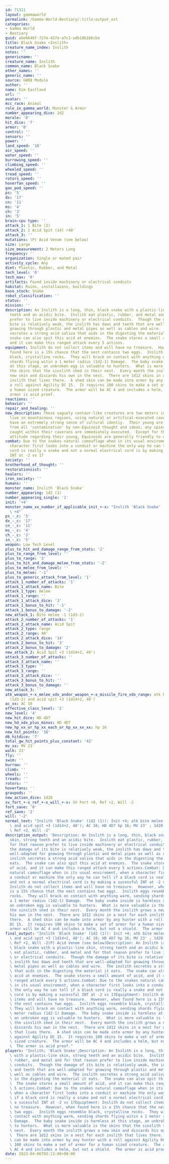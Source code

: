 ```yaml
---
id: 71311
layout: gammaworld
permalink: /Gamma-World-Bestiary/:title:output_ext
categories:
- Gamma World
- Bestiary
guid: a6e6646f-727e-427e-a7c1-adb10b1b6cbe
title: Black Snake «Inslith»
creature_name_index: Inslith
notes: ''
genericname: ''
creature_name: Inslith
common_name: Black Snake
other_names: ''
generic_name: ''
source: GW08 Module
author: ''
name: Kim Eastland
url: ''
avatar: ''
mcc_race: Animal
role_in_gamma_world: Monster & Armor
number_appearing_dice: 1d2
morale: '8'
hit_dice: '7'
armor: '0'
control: ''
sensors: ''
power: ''
land_speed: '18'
air_speed: ''
water_speed: ''
burrowing_speed: ''
climbing_speed: ''
wheeled_speed: ''
tread_speed: ''
rotors_speed: ''
hoverfan_speed: ''
gav_pod_speed: ''
ps: '5'
dx: '17'
cn: '11'
ms: '4'
ch: '3'
in: '5'
brain-cpu type: ''
attack_1: 1 Bite (2)
attack_2: 1 Acid Spit (14) r40'
attack_3: ''
mutations: (P) Acid Venom (see below)
size: Large
size_measurement: 2 Meters Long
frequency: ''
organization: Single or mated pair
activity_cycle: Any
diet: Plastic, Rubber, and Metal
tech_level: '0'
tech_max: '0'
artifacts: Found inside machinery or electrical conduits
habitat: Ruins, installaions, buildings
base_stock: Snake
robot_classification: ''
status: ''
mission: ''
description: An Inslith is a long, thin, black snake with a plastic-line skin, strong
  teeth and an acidic bite.  Inslith eat plastic, rubber, and metal and for that reason
  prefer to live inside machinery or electrical conduits.  Though the damage of its
  bite is relatively weak, the inslith has daws and teeth that are well-adapted for
  gnawing through plastic and metal pipes as well as cables and wire.  The inslith
  secretes a strong acid saliva that aids in the digesting the material it eats.  The
  snake can also spit this acid at enemies.  The snake stores a small amount of acid,
  and it can make this ranged attack every 5 actions.
equipment: Inslith do not collect items and will have no treasure.  However, when
  found here is a 15% chance that the nest contains two eggs.  Inslith eggs resemble
  black, crystalline rocks.  They will brack on contact with anything warm, sending
  shards flying witin a 1 meter radius (1d2-1) Damage.  The baby snake inside is harmless
  at this stage, an unbroken egg is valuable to hunters.  What is more valuable is
  the skins that the sinslith shed in their nest.  Every month the inslith grows a
  new skin and discards his own in the nest.  There are 1d12 skins in a nest for each
  inslith that lives there.  A shed skin can be made into armor by any hunter with
  a roll against Agility DC 15.  It requires 100 skins to make a set of armor for
  a human sized creature.  The armor will be AC 4 and includes a helm, but not a shield.  The
  armor is acid proof.
reactions: ''
behavior: ''
repair_and_healing: ''
new_description: These vaguely centaur-like creatures are two meters in height and
  live in mountainous regions, using natural or artifical-exacated caverns for shelter.  Equinoids
  have an extremely strong sense of cultural identiy.  Their young are kept isolated
  from all 'contamination' by non-Equinoid thought and ideas; any spies or inflitrators
  caught within their caverans are immediately executed.  Except for this protectionists
  attitude regarding their young, Equinoids are generally friendly to other races.
combat: Due to the snakes natural camouflage when in its usual enviroment, when a
  character first looks into a conduit or machine the only way he can tell if a black
  cord is really a snake and not a normal electrical cord is by making a sucessful
  INT at -2 vs 17
society: ''
brotherhood_of_thought: ''
restorationsist: ''
healers: ''
iron_society: ''
humans: ''
monster_name: Inslith 'Black Snake'
number_appearing: 1d2 (1)
number_appearing_single: '1'
init: '+4'
monster_name_xx_number_if_applicable_init_+-x: "Inslith 'Black Snake' (1d2 (1)): Init\
  \ +4"
ps_-_c: '5'
dx_-_c: '17'
cn_-_c: '11'
ms_-_c: '4'
ch_-_c: '3'
in_-_c: '5'
weapon: Low Tech Level
plus_to_hit_and_damage_range_from_stats: '2'
plus_to_range_from_level: ''
plus_to_range: '3'
plus_to_hit_and_damage_melee_from_stats: '-2'
plus_to_melee_from_level: ''
plus_to_melee: '-1'
plus_to_generic_attack_from_level: '1'
attack_1_number_of_attacks: '1'
attack_1_attack_name: Bite
attack_1_type: melee
attack_1_range: ''
attack_1_attack_dice: '3'
attack_1_bonus_to_hit: '-1'
attack_1_bonus_to_damage: '-2'
new_attack_1: Bite melee -1 (1d3-2)
attack_2_number_of_attacks: '1'
attack_2_attack_name: Acid Spit
attack_2_type: range
attack_2_range: 40'
attack_2_attack_dice: '14'
attack_2_bonus_to_hit: '3'
attack_2_bonus_to_damage: '2'
new_attack_2: Acid Spit +3 (1d14+2, 40')
attack_3_number_of_attacks: ''
attack_3_attack_name: ''
attack_3_type: ''
attack_3_range: ''
attack_3_attack_dice: ''
attack_3_bonus_to_hit: ''
attack_3_bonus_to_damage: ''
new_attack_3: ''
atk_weapon_+-x_melee_xdx_andor_weapon_+-x_missile_fire_xdx_range: atk bite melee -1
  (1d3-2) and acid spit +3 (1d14+2, 40')
ac_xx: AC 10
effective_class_level: '2'
new_level: '4'
new_hit_dice: HD 4D7
new_hd_xdx_plus_minus: HD 4D7
new_hp_xx_or_hp_xx_each_or_hp_xx_xx_xx: hp 16
new_hit_points: '16'
d6_hitdice: '7'
total_gw_hit_points_plus_constant: '42'
mv_xx: MV 23'
walk: 23'
fly: ''
swim: ''
burrow: ''
climb: ''
wheels: ''
treads: ''
rotors: ''
hoverfans: ''
gravpods: ''
new_action_dice: 1d20
sv_fort_+-x_ref_+-x_will_+-x: SV Fort +0, Ref +2, Will -2
fort_save: '0'
ref_save: '2'
will: '-2'
normal_text: "Inslith 'Black Snake' (1d2 (1)): Init +4; atk bite melee -1 (1d3-2)\
  \ and acid spit +3 (1d14+2, 40'); AC 10; HD 4D7 hp 16; MV 23' ; 1d20; SV Fort +0,\
  \ Ref +2, Will -2"
description_output: 'Description: An Inslith is a long, thin, black snake with a plastic-line
  skin, strong teeth and an acidic bite.  Inslith eat plastic, rubber, and metal and
  for that reason prefer to live inside machinery or electrical conduits.  Though
  the damage of its bite is relatively weak, the inslith has daws and teeth that are
  well-adapted for gnawing through plastic and metal pipes as well as cables and wire.  The
  inslith secretes a strong acid saliva that aids in the digesting the material it
  eats.  The snake can also spit this acid at enemies.  The snake stores a small amount
  of acid, and it can make this ranged attack every 5 actions.Combat: Due to the snakes
  natural camouflage when in its usual enviroment, when a character first looks into
  a conduit or machine the only way he can tell if a black cord is really a snake
  and not a normal electrical cord is by making a sucessful INT at -2 vs 17Equiptment:
  Inslith do not collect items and will have no treasure.  However, when found here
  is a 15% chance that the nest contains two eggs.  Inslith eggs resemble black, crystalline
  rocks.  They will brack on contact with anything warm, sending shards flying witin
  a 1 meter radius (1d2-1) Damage.  The baby snake inside is harmless at this stage,
  an unbroken egg is valuable to hunters.  What is more valuable is the skins that
  the sinslith shed in their nest.  Every month the inslith grows a new skin and discards
  his own in the nest.  There are 1d12 skins in a nest for each inslith that lives
  there.  A shed skin can be made into armor by any hunter with a roll against Agility
  DC 15.  It requires 100 skins to make a set of armor for a human sized creature.  The
  armor will be AC 4 and includes a helm, but not a shield.  The armor is acid proof.'
final_output: "Inslith 'Black Snake' (1d2 (1)): Init +4; atk bite melee -1 (1d3-2)\
  \ and acid spit +3 (1d14+2, 40'); AC 10; HD 4D7 hp 16; MV 23' ; 1d20; SV Fort +0,\
  \ Ref +2, Will -2(P) Acid Venom (see below)Description: An Inslith is a long, thin,\
  \ black snake with a plastic-line skin, strong teeth and an acidic bite.  Inslith\
  \ eat plastic, rubber, and metal and for that reason prefer to live inside machinery\
  \ or electrical conduits.  Though the damage of its bite is relatively weak, the\
  \ inslith has daws and teeth that are well-adapted for gnawing through plastic and\
  \ metal pipes as well as cables and wire.  The inslith secretes a strong acid saliva\
  \ that aids in the digesting the material it eats.  The snake can also spit this\
  \ acid at enemies.  The snake stores a small amount of acid, and it can make this\
  \ ranged attack every 5 actions.Combat: Due to the snakes natural camouflage when\
  \ in its usual enviroment, when a character first looks into a conduit or machine\
  \ the only way he can tell if a black cord is really a snake and not a normal electrical\
  \ cord is by making a sucessful INT at -2 vs 17Equiptment: Inslith do not collect\
  \ items and will have no treasure.  However, when found here is a 15% chance that\
  \ the nest contains two eggs.  Inslith eggs resemble black, crystalline rocks. \
  \ They will brack on contact with anything warm, sending shards flying witin a 1\
  \ meter radius (1d2-1) Damage.  The baby snake inside is harmless at this stage,\
  \ an unbroken egg is valuable to hunters.  What is more valuable is the skins that\
  \ the sinslith shed in their nest.  Every month the inslith grows a new skin and\
  \ discards his own in the nest.  There are 1d12 skins in a nest for each inslith\
  \ that lives there.  A shed skin can be made into armor by any hunter with a roll\
  \ against Agility DC 15.  It requires 100 skins to make a set of armor for a human\
  \ sized creature.  The armor will be AC 4 and includes a helm, but not a shield.\
  \  The armor is acid proof."
players: "Inslith; 'Black Snake';Description: An Inslith is a long, thin, black snake\
  \ with a plastic-line skin, strong teeth and an acidic bite.  Inslith eat plastic,\
  \ rubber, and metal and for that reason prefer to live inside machinery or electrical\
  \ conduits.  Though the damage of its bite is relatively weak, the inslith has daws\
  \ and teeth that are well-adapted for gnawing through plastic and metal pipes as\
  \ well as cables and wire.  The inslith secretes a strong acid saliva that aids\
  \ in the digesting the material it eats.  The snake can also spit this acid at enemies.\
  \  The snake stores a small amount of acid, and it can make this ranged attack every\
  \ 5 actions.Combat: Due to the snakes natural camouflage when in its usual enviroment,\
  \ when a character first looks into a conduit or machine the only way he can tell\
  \ if a black cord is really a snake and not a normal electrical cord is by making\
  \ a sucessful INT at -2 vs 17Equiptment: Inslith do not collect items and will have\
  \ no treasure.  However, when found here is a 15% chance that the nest contains\
  \ two eggs.  Inslith eggs resemble black, crystalline rocks.  They will brack on\
  \ contact with anything warm, sending shards flying witin a 1 meter radius (1d2-1)\
  \ Damage.  The baby snake inside is harmless at this stage, an unbroken egg is valuable\
  \ to hunters.  What is more valuable is the skins that the sinslith shed in their\
  \ nest.  Every month the inslith grows a new skin and discards his own in the nest.\
  \  There are 1d12 skins in a nest for each inslith that lives there.  A shed skin\
  \ can be made into armor by any hunter with a roll against Agility DC 15.  It requires\
  \ 100 skins to make a set of armor for a human sized creature.  The armor will be\
  \ AC 4 and includes a helm, but not a shield.  The armor is acid proof.|"
date: 2023-04-06T03:13:00+00:00
---
```

</br>